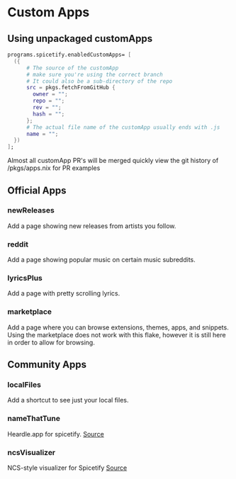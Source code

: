 # Custom Apps

## Using unpackaged customApps
```nix
programs.spicetify.enabledCustomApps= [
  ({
      # The source of the customApp
      # make sure you're using the correct branch
      # It could also be a sub-directory of the repo
      src = pkgs.fetchFromGitHub {
        owner = "";
        repo = "";
        rev = "";
        hash = "";
      };
      # The actual file name of the customApp usually ends with .js
      name = "";
  })
];
```

Almost all customApp PR's will be merged quickly
view the git history of /pkgs/apps.nix for PR examples


## Official Apps

### newReleases
Add a page showing new releases from artists you follow.

### reddit
Add a page showing popular music on certain music subreddits.

### lyricsPlus
Add a page with pretty scrolling lyrics.

### marketplace
Add a page where you can browse extensions, themes, apps, and snippets. Using the marketplace does not work with this flake, however it is still here in order to allow for browsing.

## Community Apps

### localFiles
Add a shortcut to see just your local files.

### nameThatTune
Heardle.app for spicetify. [Source](https://github.com/theRealPadster/name-that-tune)

### ncsVisualizer
NCS-style visualizer for Spicetify [Source](https://github.com/Konsl/spicetify-ncs-visualizer)
